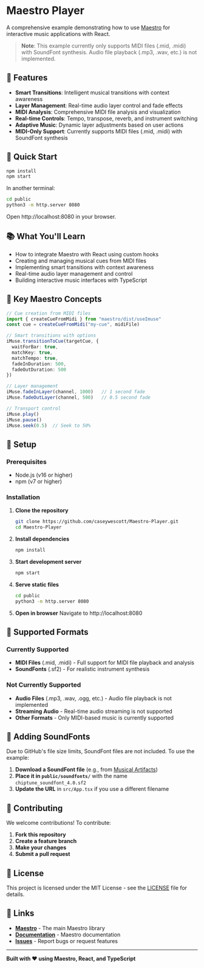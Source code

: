 # Maestro Player

A comprehensive example demonstrating how to use [Maestro](https://github.com/caseywescott/Maestro) for interactive music applications with React.

> **Note**: This example currently only supports MIDI files (.mid, .midi) with SoundFont synthesis. Audio file playback (.mp3, .wav, etc.) is not implemented.

## 🎵 Features

- **Smart Transitions**: Intelligent musical transitions with context awareness
- **Layer Management**: Real-time audio layer control and fade effects
- **MIDI Analysis**: Comprehensive MIDI file analysis and visualization
- **Real-time Controls**: Tempo, transpose, reverb, and instrument switching
- **Adaptive Music**: Dynamic layer adjustments based on user actions
- **MIDI-Only Support**: Currently supports MIDI files (.mid, .midi) with SoundFont synthesis

## 🚀 Quick Start

```bash
npm install
npm start
```

In another terminal:
```bash
cd public
python3 -m http.server 8080
```

Open http://localhost:8080 in your browser.

## 📚 What You'll Learn

- How to integrate Maestro with React using custom hooks
- Creating and managing musical cues from MIDI files
- Implementing smart transitions with context awareness
- Real-time audio layer management and control
- Building interactive music interfaces with TypeScript

## 🎯 Key Maestro Concepts

```typescript
// Cue creation from MIDI files
import { createCueFromMidi } from "maestro/dist/useImuse"
const cue = createCueFromMidi("my-cue", midiFile)

// Smart transitions with options
iMuse.transitionToCue(targetCue, {
  waitForBar: true,
  matchKey: true,
  matchTempo: true,
  fadeInDuration: 500,
  fadeOutDuration: 500
})

// Layer management
iMuse.fadeInLayer(channel, 1000)   // 1 second fade
iMuse.fadeOutLayer(channel, 500)   // 0.5 second fade

// Transport control
iMuse.play()
iMuse.pause()
iMuse.seek(0.5)  // Seek to 50%
```

## 🔧 Setup

### Prerequisites

- Node.js (v16 or higher)
- npm (v7 or higher)

### Installation

1. **Clone the repository**
   ```bash
   git clone https://github.com/caseywescott/Maestro-Player.git
   cd Maestro-Player
   ```

2. **Install dependencies**
   ```bash
   npm install
   ```

3. **Start development server**
   ```bash
   npm start
   ```

4. **Serve static files**
   ```bash
   cd public
   python3 -m http.server 8080
   ```

5. **Open in browser**
   Navigate to http://localhost:8080

## 🎼 Supported Formats

### Currently Supported
- **MIDI Files** (.mid, .midi) - Full support for MIDI file playback and analysis
- **SoundFonts** (.sf2) - For realistic instrument synthesis

### Not Currently Supported
- **Audio Files** (.mp3, .wav, .ogg, etc.) - Audio file playback is not implemented
- **Streaming Audio** - Real-time audio streaming is not supported
- **Other Formats** - Only MIDI-based music is currently supported

## 🎼 Adding SoundFonts

Due to GitHub's file size limits, SoundFont files are not included. To use the example:

1. **Download a SoundFont file** (e.g., from [Musical Artifacts](https://musical-artifacts.com/artifacts?tags=soundfont))
2. **Place it in `public/soundfonts/`** with the name `chiptune_soundfont_4.0.sf2`
3. **Update the URL** in `src/App.tsx` if you use a different filename

## 🤝 Contributing

We welcome contributions! To contribute:

1. **Fork this repository**
2. **Create a feature branch**
3. **Make your changes**
4. **Submit a pull request**

## 📄 License

This project is licensed under the MIT License - see the [LICENSE](LICENSE) file for details.

## 🔗 Links

- **[Maestro](https://github.com/caseywescott/Maestro)** - The main Maestro library
- **[Documentation](https://github.com/caseywescott/Maestro)** - Maestro documentation
- **[Issues](https://github.com/caseywescott/Maestro/issues)** - Report bugs or request features

---

**Built with ❤️ using Maestro, React, and TypeScript**
